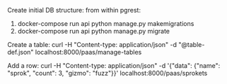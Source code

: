 
Create initial DB structure:
from within pgrest:
1. docker-compose run api python manage.py makemigrations
2. docker-compose run api python manage.py migrate

Create a table:
curl -H "Content-type: application/json" -d "@table-def.json" localhost:8000/paas/manage-tables

Add a row:
curl -H "Content-type: application/json" -d '{"data": {"name": "sprok", "count": 3, "gizmo": "fuzz"}}' localhost:8000/paas/sprokets